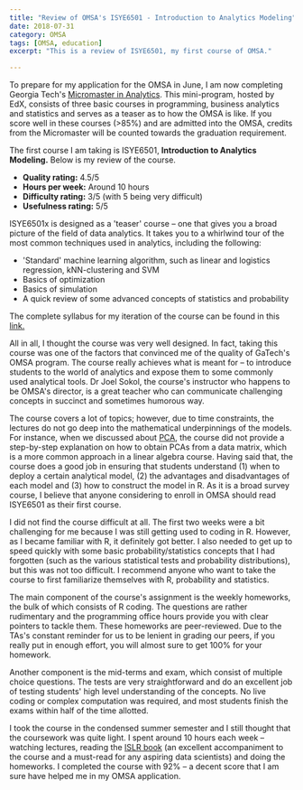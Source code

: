 ```yaml
---
title: "Review of OMSA's ISYE6501 - Introduction to Analytics Modeling"
date: 2018-07-31
category: OMSA
tags: [OMSA, education]
excerpt: "This is a review of ISYE6501, my first course of OMSA."

---
```


To prepare for my application for the OMSA in June, I am now completing Georgia Tech's [Micromaster in Analytics](https://www.edx.org/micromasters/analytics-essential-tools-methods). This mini-program, hosted by EdX, consists of three basic courses in programming, business analytics and statistics and serves as a teaser as to how the OMSA is like. If you score well in these courses (>85%) and are admitted into the OMSA, credits from the Micromaster will be counted towards the graduation requirement.

The first course I am taking is ISYE6501, <b>Introduction to Analytics Modeling.</b> Below is my review of the course.

<ul>
<li><b>Quality rating:</b> 4.5/5
<li><b>Hours per week:</b> Around 10 hours
<li><b>Difficulty rating:</b> 3/5 (with 5 being very difficult)
<li><b>Usefulness rating:</b> 5/5
</ul>

ISYE6501x is designed as a 'teaser' course – one that gives you a broad picture of the field of data analytics. It takes you to a whirlwind tour of the most common techniques used in analytics, including the following:

<ul>
<li>'Standard' machine learning algorithm, such as linear and logistics regression, kNN-clustering and SVM</li>
<li> Basics of optimization</li>
<li> Basics of simulation</li>
<li> A quick review of some advanced concepts of statistics and probability</li>
</ul>

The complete syllabus for my iteration of the course can be found in this [link.](https://prod-edxapp.edx-cdn.org/assets/courseware/v1/74517b49bf005841e9a1c2ec5bb9a8a1/asset-v1:GTx+ISYE6501x+2T2018+type@asset+block/ISYE6501Timeline1-11SummerMay7_2018.pdf)

All in all, I thought the course was very well designed. In fact, taking this course was one of the factors that convinced me of the quality of GaTech's OMSA program. The course really achieves what is meant for – to introduce students to the world of analytics and expose them to some commonly used analytical tools. Dr Joel Sokol, the course's instructor who happens to be OMSA's director, is a great teacher who can communicate challenging concepts in succinct and sometimes humorous way.

The course covers a lot of topics; however, due to time constraints, the lectures do not go deep into the mathematical underpinnings of the models. For instance, when we discussed about [PCA](https://en.wikipedia.org/wiki/Principal_component_analysis), the course did not provide a step-by-step explanation on how to obtain PCAs from a data matrix, which is a more common approach in a linear algebra course. Having said that, the course does a good job in ensuring that students understand (1) when to deploy a certain analytical model, (2) the advantages and disadvantages of each model and (3) how to construct the model in R. As it is a broad survey course, I believe that anyone considering to enroll in OMSA should read ISYE6501 as their first course.

I did not find the course difficult at all. The first two weeks were a bit challenging for me because I was still getting used to coding in R. However, as I became familiar with R, it definitely got better. I also needed to get up to speed quickly with some basic probability/statistics concepts that I had forgotten (such as the various statistical tests and probability distributions), but this was not too difficult. I recommend anyone who want to take the course to first familiarize themselves with R, probability and statistics.

The main component of the course's assignment is the weekly homeworks, the bulk of which consists of R coding. The questions are rather rudimentary and the programming office hours provide you with clear pointers to tackle them. These homeworks are peer-reviewed. Due to the TAs's constant reminder for us to be lenient in grading our peers, if you really put in enough effort, you will almost sure to get 100% for your homework.

Another component is the mid-terms and exam, which consist of multiple choice questions. The tests are very straightforward and do an excellent job of testing students' high level understanding of the concepts. No live coding or complex computation was required, and most students finish the exams within half of the time allotted.

I took the course in the condensed summer semester and I still thought that the coursework was quite light. I spent around 10 hours each week – watching lectures, reading the [ISLR book](http://www-bcf.usc.edu/~gareth/ISL/ISLR%20Seventh%20Printing.pdf) (an excellent accompaniment to the course and a must-read for any aspiring data scientists) and doing the homeworks. I completed the course with 92% – a decent score that I am sure have helped me in my OMSA application.
